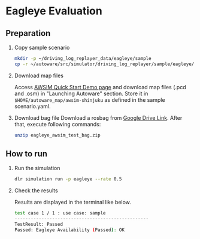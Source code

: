 # Eagleye Evaluation

## Preparation

1. Copy sample scenario

   ```bash
   mkdir -p ~/driving_log_replayer_data/eagleye/sample
   cp -r ~/autoware/src/simulator/driving_log_replayer/sample/eagleye/scenario.yaml ~/driving_log_replayer_data/eagleye/sample
   ```

2. Download map files

   Access [AWSIM Quick Start Demo page](https://tier4.github.io/AWSIM/GettingStarted/QuickStartDemo/) and download map files (.pcd and .osm) in "Launching Autoware" section.
   Store it in `$HOME/autoware_map/awsim-shinjuku` as defined in the sample scenario.yaml.

3. Download bag file
   Download a rosbag from [Google Drive Link](https://drive.google.com/file/d/1Zgv9eP0j2hAgTj7pW8n-YaECPQGGQjO2/view).
   After that, execute following commands:

   ```bash
   unzip eagleye_awsim_test_bag.zip
   ```

## How to run

1. Run the simulation

   ```bash
   dlr simulation run -p eagleye --rate 0.5
   ```

2. Check the results

   Results are displayed in the terminal like below.

   ```bash
   test case 1 / 1 : use case: sample
   --------------------------------------------------
   TestResult: Passed
   Passed: Eagleye Availability (Passed): OK
   ```
